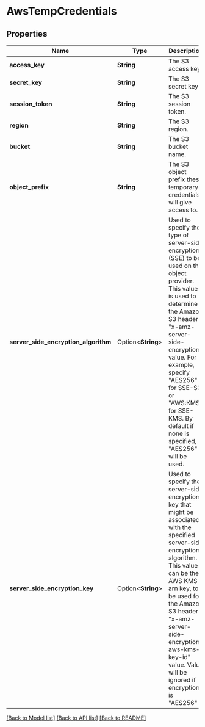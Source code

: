 # AwsTempCredentials

## Properties

Name | Type | Description | Notes
------------ | ------------- | ------------- | -------------
**access_key** | **String** | The S3 access key. | 
**secret_key** | **String** | The S3 secret key. | 
**session_token** | **String** | The S3 session token. | 
**region** | **String** | The S3 region. | 
**bucket** | **String** | The S3 bucket name. | 
**object_prefix** | **String** | The S3 object prefix these temporary credentials will give access to. | 
**server_side_encryption_algorithm** | Option<**String**> | Used to specify the type of server-side encryption (SSE) to be used on the object provider. This value is used to determine the Amazon S3 header \"x-amz-server-side-encryption\" value. For example, specify \"AES256\" for SSE-S3, or \"AWS:KMS\" for SSE-KMS. By default if none is specified, \"AES256\" will be used. | [optional]
**server_side_encryption_key** | Option<**String**> | Used to specify the server-side encryption key that might be associated with the specified server-side encryption algorithm. This value can be the AWS KMS arn key, to be used for the Amazon S3 header \"x-amz-server-side-encryption-aws-kms-key-id\" value. Value will be ignored if encryption is \"AES256\" | [optional]

[[Back to Model list]](../README.md#documentation-for-models) [[Back to API list]](../README.md#documentation-for-api-endpoints) [[Back to README]](../README.md)


